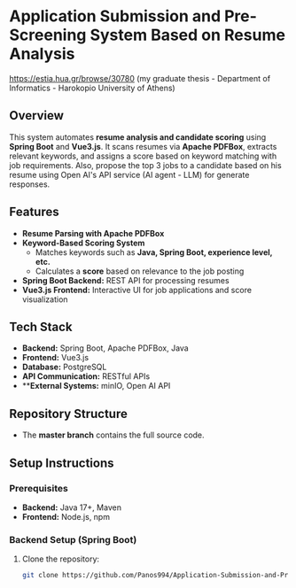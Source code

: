# Application Submission and Pre-Screening System Based on Resume Analysis  
https://estia.hua.gr/browse/30780  (my graduate thesis - Department of Informatics - Harokopio University of Athens)
## Overview  
This system automates **resume analysis and candidate scoring** using **Spring Boot** and **Vue3.js**. It scans resumes via **Apache PDFBox**, extracts relevant keywords, and assigns a score based on keyword matching with job requirements. Also, propose the top 3 jobs to a candidate based on his resume using Open AI's API service (AI agent - LLM) for generate responses.

## Features  
- **Resume Parsing with Apache PDFBox**  
- **Keyword-Based Scoring System**  
  - Matches keywords such as **Java, Spring Boot, experience level, etc.**  
  - Calculates a **score** based on relevance to the job posting  
- **Spring Boot Backend:** REST API for processing resumes  
- **Vue3.js Frontend:** Interactive UI for job applications and score visualization  


## Tech Stack  
- **Backend:** Spring Boot, Apache PDFBox, Java 
- **Frontend:** Vue3.js  
- **Database:**  PostgreSQL  
- **API Communication:** RESTful APIs
- ****External Systems:** minIO, Open AI API

## Repository Structure  
- The **master branch** contains the full source code.  

## Setup Instructions  
### Prerequisites  
- **Backend:** Java 17+, Maven  
- **Frontend:** Node.js, npm  

### Backend Setup (Spring Boot)  
1. Clone the repository:  
   ```bash
   git clone https://github.com/Panos994/Application-Submission-and-Pre-Screening-System-Based-on-Resume-Analysis..git
